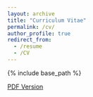 ```yaml
---
layout: archive
title: "Curriculum Vitae"
permalink: /cv/
author_profile: true
redirect_from:
  - /resume
  - /CV
---
```


{% include base_path %}

<u><a href="http://svrao.ml/files/SreenivasVenkobaraoResume.pdf">PDF Version</a></u>
